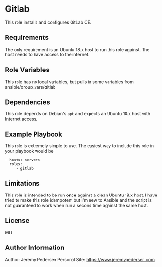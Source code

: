 Gitlab
======

This role installs and configures GitLab CE. 

Requirements
------------

The only requirement is an Ubuntu 18.x host to run this role against. The host needs to have access to the internet.

Role Variables
--------------

This role has no local variables, but pulls in some variables from ansible/group_vars/gitlab

Dependencies
------------

This role depends on Debian's `apt` and expects an Ubuntu 18.x host with Internet access.

Example Playbook
----------------

This role is extremely simple to use. The easiest way to include this role in your playbook would be:

    - hosts: servers
      roles:
         - gitlab

Limitations
-----------

This role is intended to be run **once** against a clean Ubuntu 18.x host. I have tried to make this role idempotent but I'm new to Ansible and the script is not guaranteed to work when run a second time against the same host. 

License
-------

MIT

Author Information
------------------

Author: Jeremy Pedersen
Personal Site: https://www.jeremypedersen.com
